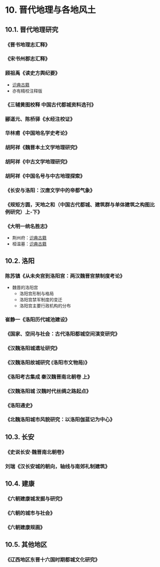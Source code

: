 # 10. 晋代地理与各地风土

## 10.1. 晋代地理研究
### 《晋书地理志汇释》
### 《宋书州郡志汇释》
### 顾祖禹《读史方舆纪要》
- [识典古籍](https://www.shidianguji.com/book/NA04522)
- 亦有精校注释版
### 《三辅黄图校释 中国古代都城资料选刊》
### 郦道元、陈桥驿《水经注校证》
### 华林甫《中国地名学史考论》
### 胡阿祥《魏晋本土文学地理研究》
### 胡阿祥《中古文学地理研究》
### 胡阿祥《中国名号与中古地理探索》
### 《长安与洛阳：汉唐文学中的帝都气象》
### 《规矩方圆，天地之和（中国古代都城、建筑群与单体建筑之构图比例研究）上-下》

### 《大明一统名胜志》
- 荆州府：[识典古籍](https://www.shidianguji.com/book/HY0113/chapter/1kbmj6zp78mq2?version=25)
- 桓温墓：[识典古籍](https://www.shidianguji.com/mid-page/7414606558694260763)

## 10.2. 洛阳
### 陈苏镇《从未央宫到洛阳宫：两汉魏晋宫禁制度考论》
- 魏晋的洛阳宫
  - 洛阳宫形制与格局
  - 洛阳宫禁军制度的变迁
  - 洛阳宫主要行政机构的分布

### 崔静一《洛阳历代城池建设》
### 《国家、空间与社会：古代洛阳都城空间演变研究》
### 《汉魏洛阳城遗址研究》
### 《汉魏洛阳故城研究 (洛阳市文物局)》
### 《洛阳考古集成 秦汉魏晋南北朝卷 上》
### 《汉魏洛阳城 汉魏时代丝绸之路起点》
### 《洛阳通史》
### 《北魏洛阳城市风貌研究：以洛阳伽蓝记为中心》

## 10.3. 长安
### 《史说长安·魏晋南北朝卷》

### 刘瑞《汉长安城的朝向，轴线与南郊礼制建筑》

## 10.4. 建康
### 《六朝建康城发掘与研究》
### 《六朝的城市与社会》
### 《六朝建康规画》

## 10.5. 其他地区
### 《辽西地区东晋十六国时期都城文化研究》

